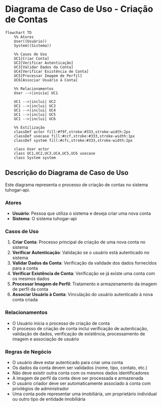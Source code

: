 # Diagrama de Caso de Uso - Criação de Contas

```mermaid
flowchart TD
    %% Atores
    User((Usuário))
    System((Sistema))
    
    %% Casos de Uso
    UC1[Criar Conta]
    UC2[Verificar Autenticação]
    UC3[Validar Dados da Conta]
    UC4[Verificar Existência de Conta]
    UC5[Processar Imagem de Perfil]
    UC6[Associar Usuário à Conta]
    
    %% Relacionamentos
    User -->|inicia| UC1
    
    UC1 -->|inclui| UC2
    UC1 -->|inclui| UC3
    UC1 -->|inclui| UC4
    UC1 -->|inclui| UC5
    UC1 -->|inclui| UC6
    
    %% Estilização
    classDef actor fill:#f9f,stroke:#333,stroke-width:2px
    classDef usecase fill:#ccf,stroke:#333,stroke-width:1px
    classDef system fill:#cfc,stroke:#333,stroke-width:2px
    
    class User actor
    class UC1,UC2,UC3,UC4,UC5,UC6 usecase
    class System system
```

## Descrição do Diagrama de Caso de Uso

Este diagrama representa o processo de criação de contas no sistema tuhogar-api.

### Atores
- **Usuário**: Pessoa que utiliza o sistema e deseja criar uma nova conta
- **Sistema**: O sistema tuhogar-api

### Casos de Uso
1. **Criar Conta**: Processo principal de criação de uma nova conta no sistema
2. **Verificar Autenticação**: Validação se o usuário está autenticado no sistema
3. **Validar Dados da Conta**: Verificação da validade dos dados fornecidos para a conta
4. **Verificar Existência de Conta**: Verificação se já existe uma conta com os mesmos dados
5. **Processar Imagem de Perfil**: Tratamento e armazenamento da imagem de perfil da conta
6. **Associar Usuário à Conta**: Vinculação do usuário autenticado à nova conta criada

### Relacionamentos
- O Usuário inicia o processo de criação de conta
- O processo de criação de conta inclui verificação de autenticação, validação de dados, verificação de existência, processamento de imagem e associação de usuário

### Regras de Negócio
- O usuário deve estar autenticado para criar uma conta
- Os dados da conta devem ser validados (nome, tipo, contato, etc.)
- Não deve existir outra conta com os mesmos dados identificadores
- A imagem de perfil da conta deve ser processada e armazenada
- O usuário criador deve ser automaticamente associado à conta com privilégios de administrador
- Uma conta pode representar uma imobiliária, um proprietário individual ou outro tipo de entidade imobiliária
